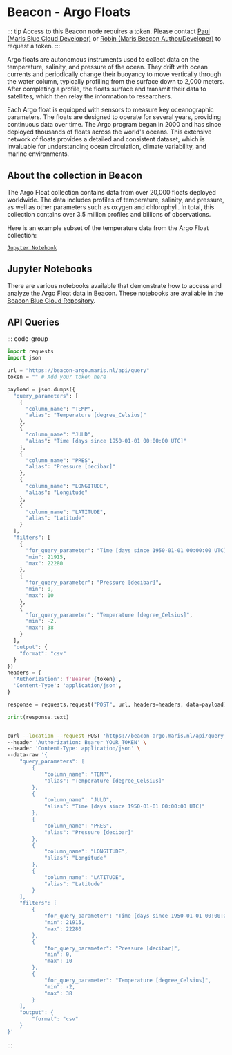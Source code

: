 # Beacon - Argo Floats

::: tip
Access to this Beacon node requires a token. Please contact [Paul (Maris Blue Cloud Developer)](mailto:paul@maris.nl) or [Robin (Maris Beacon Author/Developer)](mailto:robin@maris.nl) to request a token.
:::

Argo floats are autonomous instruments used to collect data on the temperature, salinity, and pressure of the ocean. They drift with ocean currents and periodically change their buoyancy to move vertically through the water column, typically profiling from the surface down to 2,000 meters. After completing a profile, the floats surface and transmit their data to satellites, which then relay the information to researchers.

Each Argo float is equipped with sensors to measure key oceanographic parameters. The floats are designed to operate for several years, providing continuous data over time. The Argo program began in 2000 and has since deployed thousands of floats across the world's oceans. This extensive network of floats provides a detailed and consistent dataset, which is invaluable for understanding ocean circulation, climate variability, and marine environments.

## About the collection in Beacon

The Argo Float collection contains data from over 20,000 floats deployed worldwide. The data includes profiles of temperature, salinity, and pressure, as well as other parameters such as oxygen and chlorophyll. In total, this collection contains over 3.5 million profiles and billions of observations.

Here is an example subset of the temperature data from the Argo Float collection:

[`Jupyter Notebook`](https://github.com/maris-development/beacon-blue-cloud/blob/main/notebook-examples/Argo2%20-%20Demo%20Notebook%20-%20Bounding%20Box.ipynb)

## Jupyter Notebooks

There are various notebooks available that demonstrate how to access and analyze the Argo Float data in Beacon. These notebooks are available in the [Beacon Blue Cloud Repository](https://github.com/maris-development/beacon-blue-cloud/tree/main/notebook-examples).

## API Queries

::: code-group

```python [temperature.py]
import requests
import json

url = "https://beacon-argo.maris.nl/api/query"
token = "" # Add your token here

payload = json.dumps({
  "query_parameters": [
    {
      "column_name": "TEMP",
      "alias": "Temperature [degree_Celsius]"
    },
    {
      "column_name": "JULD",
      "alias": "Time [days since 1950-01-01 00:00:00 UTC]"
    },
    {
      "column_name": "PRES",
      "alias": "Pressure [decibar]"
    },
    {
      "column_name": "LONGITUDE",
      "alias": "Longitude"
    },
    {
      "column_name": "LATITUDE",
      "alias": "Latitude"
    }
  ],
  "filters": [
    {
      "for_query_parameter": "Time [days since 1950-01-01 00:00:00 UTC]",
      "min": 21915,
      "max": 22280
    },
    {
      "for_query_parameter": "Pressure [decibar]",
      "min": 0,
      "max": 10
    },
    {
      "for_query_parameter": "Temperature [degree_Celsius]",
      "min": -2,
      "max": 38
    }
  ],
  "output": {
    "format": "csv"
  }
})
headers = {
  'Authorization': f'Bearer {token}',
  'Content-Type': 'application/json',
}

response = requests.request("POST", url, headers=headers, data=payload)

print(response.text)

```

```bash [temperature.sh]

curl --location --request POST 'https://beacon-argo.maris.nl/api/query' \
--header 'Authorization: Bearer YOUR_TOKEN' \
--header 'Content-Type: application/json' \
--data-raw '{
    "query_parameters": [
        {
            "column_name": "TEMP",
            "alias": "Temperature [degree_Celsius]"
        },
        {
            "column_name": "JULD",
            "alias": "Time [days since 1950-01-01 00:00:00 UTC]"
        },
        {
            "column_name": "PRES",
            "alias": "Pressure [decibar]"
        },
        {
            "column_name": "LONGITUDE",
            "alias": "Longitude"
        },
        {
            "column_name": "LATITUDE",
            "alias": "Latitude"
        }
    ],
    "filters": [
        {
            "for_query_parameter": "Time [days since 1950-01-01 00:00:00 UTC]",
            "min": 21915,
            "max": 22280
        },
        {
            "for_query_parameter": "Pressure [decibar]",
            "min": 0,
            "max": 10
        },
        {
            "for_query_parameter": "Temperature [degree_Celsius]",
            "min": -2,
            "max": 38
        }
    ],
    "output": {
        "format": "csv"
    }
}'

```

:::
